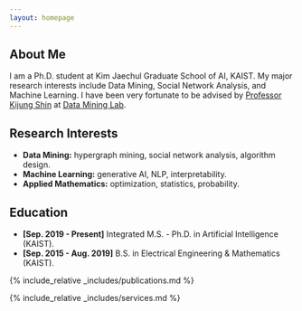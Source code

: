 ```yaml
---
layout: homepage
---
```


## About Me

I am a Ph.D. student at Kim Jaechul Graduate School of AI, KAIST. My major research interests include Data Mining, Social Network Analysis, and Machine Learning. I have been very fortunate to be advised by [Professor Kijung Shin](https://kijungs.github.io/) at [Data Mining Lab](https://sites.google.com/view/kaistdata/team?authuser=0).

## Research Interests

- **Data Mining:** hypergraph mining, social network analysis, algorithm design.
- **Machine Learning:** generative AI, NLP, interpretability.
- **Applied Mathematics:** optimization, statistics, probability.

## Education

- **[Sep. 2019 - Present]** Integrated M.S. - Ph.D. in Artificial Intelligence (KAIST).
- **[Sep. 2015 - Aug. 2019]** B.S. in Electrical Engineering & Mathematics (KAIST).

{% include_relative _includes/publications.md %}

{% include_relative _includes/services.md %}
